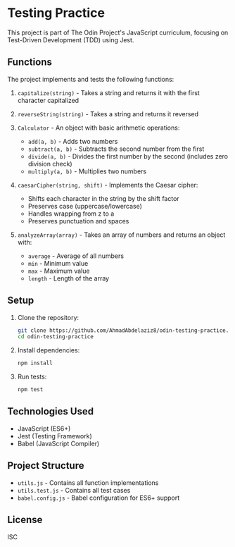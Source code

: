 # Testing Practice

This project is part of The Odin Project's JavaScript curriculum, focusing on Test-Driven Development (TDD) using Jest.

## Functions

The project implements and tests the following functions:

1. `capitalize(string)` - Takes a string and returns it with the first character capitalized

2. `reverseString(string)` - Takes a string and returns it reversed

3. `Calculator` - An object with basic arithmetic operations:
   - `add(a, b)` - Adds two numbers
   - `subtract(a, b)` - Subtracts the second number from the first
   - `divide(a, b)` - Divides the first number by the second (includes zero division check)
   - `multiply(a, b)` - Multiplies two numbers

4. `caesarCipher(string, shift)` - Implements the Caesar cipher:
   - Shifts each character in the string by the shift factor
   - Preserves case (uppercase/lowercase)
   - Handles wrapping from z to a
   - Preserves punctuation and spaces

5. `analyzeArray(array)` - Takes an array of numbers and returns an object with:
   - `average` - Average of all numbers
   - `min` - Minimum value
   - `max` - Maximum value
   - `length` - Length of the array

## Setup

1. Clone the repository:
   ```bash
   git clone https://github.com/AhmadAbdelaziz8/odin-testing-practice.git
   cd odin-testing-practice
   ```

2. Install dependencies:
   ```bash
   npm install
   ```

3. Run tests:
   ```bash
   npm test
   ```

## Technologies Used

- JavaScript (ES6+)
- Jest (Testing Framework)
- Babel (JavaScript Compiler)

## Project Structure

- `utils.js` - Contains all function implementations
- `utils.test.js` - Contains all test cases
- `babel.config.js` - Babel configuration for ES6+ support

## License

ISC 